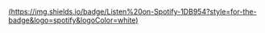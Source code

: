 [(https://img.shields.io/badge/Listen%20on-Spotify-1DB954?style=for-the-badge&logo=spotify&logoColor=white)](https://open.spotify.com/playlist/https://open.spotify.com/playlist/5tCsGpjaVnStJHWNNznKCd?si=LzGjTNeITMeca95GVAMMpA&pi=FXl1on_yRvyOp)


<!---
AlienInfestation/AlienInfestation is a ✨ special ✨ repository because its `README.md` (this file) appears on your GitHub profile.
You can click the Preview link to take a look at your changes.
--->
